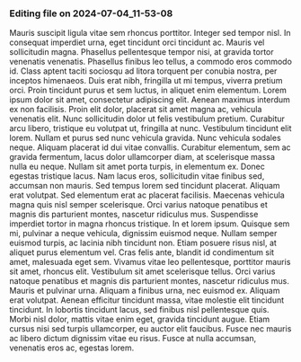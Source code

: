 

### Editing file on 2024-07-04_11-53-08

Mauris suscipit ligula vitae sem rhoncus porttitor. Integer sed tempor nisl. In consequat imperdiet urna, eget tincidunt orci tincidunt ac. Mauris vel sollicitudin magna. Phasellus pellentesque tempor nisi, at gravida tortor venenatis venenatis. Phasellus finibus leo tellus, a commodo eros commodo id. Class aptent taciti sociosqu ad litora torquent per conubia nostra, per inceptos himenaeos. Duis erat nibh, fringilla ut mi tempus, viverra pretium orci. Proin tincidunt purus et sem luctus, in aliquet enim elementum. Lorem ipsum dolor sit amet, consectetur adipiscing elit.
Aenean maximus interdum ex non facilisis. Proin elit dolor, placerat sit amet magna ac, vehicula venenatis elit. Nunc sollicitudin dolor ut felis vestibulum pretium. Curabitur arcu libero, tristique eu volutpat ut, fringilla at nunc. Vestibulum tincidunt elit lorem. Nullam et purus sed nunc vehicula gravida. Nunc vehicula sodales neque. Aliquam placerat id dui vitae convallis. Curabitur elementum, sem ac gravida fermentum, lacus dolor ullamcorper diam, at scelerisque massa nulla eu neque. Nullam sit amet porta turpis, in elementum ex. Donec egestas tristique lacus.
Nam lacus eros, sollicitudin vitae finibus sed, accumsan non mauris. Sed tempus lorem sed tincidunt placerat. Aliquam erat volutpat. Sed elementum erat ac placerat facilisis. Maecenas vehicula magna quis nisl semper scelerisque. Orci varius natoque penatibus et magnis dis parturient montes, nascetur ridiculus mus. Suspendisse imperdiet tortor in magna rhoncus tristique. In et lorem ipsum. Quisque sem mi, pulvinar a neque vehicula, dignissim euismod neque.
Nullam semper euismod turpis, ac lacinia nibh tincidunt non. Etiam posuere risus nisl, at aliquet purus elementum vel. Cras felis ante, blandit id condimentum sit amet, malesuada eget sem. Vivamus vitae leo pellentesque, porttitor mauris sit amet, rhoncus elit. Vestibulum sit amet scelerisque tellus. Orci varius natoque penatibus et magnis dis parturient montes, nascetur ridiculus mus. Mauris et pulvinar urna. Aliquam a finibus urna, nec euismod ex. Aliquam erat volutpat. Aenean efficitur tincidunt massa, vitae molestie elit tincidunt tincidunt. In lobortis tincidunt lacus, sed finibus nisl pellentesque quis. Morbi nisl dolor, mattis vitae enim eget, gravida tincidunt augue. Etiam cursus nisi sed turpis ullamcorper, eu auctor elit faucibus. Fusce nec mauris ac libero dictum dignissim vitae eu risus. Fusce at nulla accumsan, venenatis eros ac, egestas lorem.


